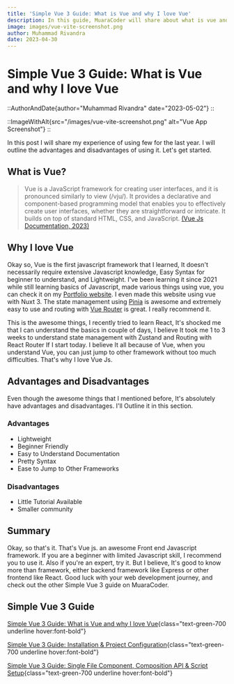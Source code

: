 ```yaml
---
title: 'Simple Vue 3 Guide: What is Vue and why I love Vue'
description: In this guide, MuaraCoder will share about what is vue and why I love vue. 
image: images/vue-vite-screenshot.png
author: Muhammad Rivandra
date: 2023-04-30
---
```


# Simple Vue 3 Guide: What is Vue and why I love Vue

::AuthorAndDate{author="Muhammad Rivandra" date="2023-05-02"}
::

::ImageWithAlt{src="/images/vue-vite-screenshot.png" alt="Vue App Screenshot"}
::

In this post I will share my experience of using few for the last year. I will outline the advantages and disadvantages of using it. Let's get started. 

## What is Vue?

>Vue is a JavaScript framework for creating user interfaces, and it is pronounced similarly to view (/vju/). It provides a declarative and component-based programming model that enables you to effectively create user interfaces, whether they are straightforward or intricate. It builds on top of standard HTML, CSS, and JavaScript. [(Vue Js Documentation, 2023)](https://vuejs.org/guide/introduction.html#what-is-vue)


## Why I love Vue

Okay so, Vue is the first javascript framework that I learned, It doesn't necessarily require extensive Javascript knowledge, Easy Syntax for beginner to understand, and Lightweight. I've been learning it since 2021 while still learning basics of Javascript, made various things using vue, you can check it on my [Portfolio website](https://muhammad-rivandra.netlify.app/#/). I even made this website using vue with Nuxt 3. The state management using [Pinia](https://pinia.vuejs.org) is awesome and extremely easy to use and routing with [Vue Router](https://router.vuejs.org) is great. I really recommend it. 

This is the awesome things, I recently tried to learn React, It's shocked me that I can understand the basics in couple of days, I believe It took me 1 to 3 weeks to understand state management with Zustand and Routing with React Router If I start today. I believe It all because of Vue, when you understand Vue, you can just jump to other framework without too much difficulties. That's why I love Vue Js.

## Advantages and Disadvantages

Even though the awesome things that I mentioned before, It's absolutely have advantages and disadvantages. I'll Outline it in this section.


### Advantages

* Lightweight
* Beginner Friendly
* Easy to Understand Documentation
* Pretty Syntax
* Ease to Jump to Other Frameworks


### Disadvantages 

* Little Tutorial Available 
* Smaller community


## Summary

Okay, so that's it. That's Vue js. an awesome Front end Javascript framework. If you are a beginner with limited Javascript skill, I recommend you to use it. Also if you're an expert, try it. But I believe, It's good to know more than framework, either backend framework like Express or other frontend like React. Good luck with your web development journey, and check out the other Simple Vue 3 guide on MuaraCoder.


## Simple Vue 3 Guide

[Simple Vue 3 Guide: What is Vue and why I love Vue](/front-end/what-is-vue-and-why-i-love-it){class="text-green-700 underline hover:font-bold"}

[Simple Vue 3 Guide: Installation & Project Configuration](/front-end/vue-installation-and-project-configuration){class="text-green-700 underline hover:font-bold"}

[Simple Vue 3 Guide: Single File Component, Composition API & Script Setup](/front-end/vue-sfc){class="text-green-700 underline hover:font-bold"}

<!-- [Simple Vue 3 Guide: Intro to Vue Router](/){class="text-green-700 underline hover:font-bold"}

[Simple Vue 3 Guide: Deploying Free on Netlify](/){class="text-green-700 underline hover:font-bold"}
 -->
